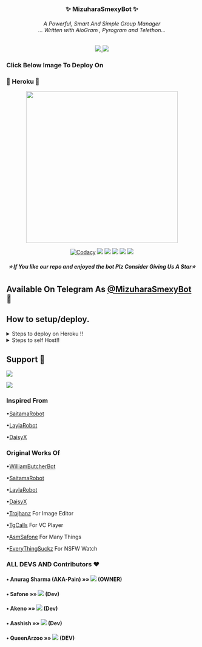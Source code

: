<h3 align="center"><b>✨ MizuharaSmexyBot ✨</b></h9>

<h6 align="center">A Powerful, Smart And Simple Group Manager <br> ... Written with AioGram , Pyrogram and Telethon...</h4>
<p align='center'>
  <a href="https://www.python.org/" alt="made-with-python"> <img src="https://img.shields.io/badge/Made%20with-Python-1f425f.svg?style=flat-square&logo=python&color=blue" /> </a>
  <a href="https://github.com/MizuharaSmexyBot/MizuharaSmexyBot/graphs/commit-activity" alt="Maintenance"> <img src="https://img.shields.io/badge/Maintained%3F-yes-green.svg?style=flat-square" /> </a> 
</p>


### Click Below Image To Deploy On
### 💙 Heroku 💙
<p align="center"><a href="https://heroku.com/deploy?template=https://github.com/AnuragSharma080/MizuharaSmexyBot.git"><img src="https://telegra.ph/file/923ca8d23025ee79ec78a.jpg" width="400"></a></p>
<p align="center">
<a href="https://app.codacy.com/manual/AnuragSharma080/mizuharasmexybot/dashboard"> <img src="https://img.shields.io/codacy/grade/4d58f2a402b54aed8a7d95f7add45a81?color=brightgreen&logo=codacy&logoColor=green&style=for-the-badge" alt="Codacy" /></a>
    <a href="https://github.com/AnuragSharma080/mizuharasmexybot"> <img src="https://img.shields.io/github/repo-size/AnuragSharma080/mizuharasmexybot?color=orange&logo=github&logoColor=green&style=for-the-badge" /></a>
    <a href="https://github.com/AnuragSharma080/mizuharasmexybot/commits/AnuragSharma080"> <img src="https://img.shields.io/github/last-commit/AnuragSharma080/mizuharasmexybot?color=brown&logo=github&logoColor=green&style=for-the-badge" /></a>
    <a href="https://github.com/AnuragSharma080/mizuharasmexybot/issues"> <img src="https://img.shields.io/github/issues/AnuragSharma080/mizuharasmexybot?color=blueviolet&logo=github&logoColor=green&style=for-the-badge" /></a>
    <a href="https://github.com/AnuragSharma080/mizuharasmexybot/network/members"> <img src="https://img.shields.io/github/forks/anuragsharma080/mizuharasmexybot?color=red&logo=github&logoColor=green&style=for-the-badge" /></a>  
    <a href="https://pypi.org/project/Telethon/"> <img src="https://img.shields.io/pypi/v/telethon?color=yellow&label=telethon&logo=python&logoColor=green&style=for-the-badge" /></a>
</p>



<h6 align="center"><b>⭐ If You like our repo and enjoyed the bot Plz Consider Giving Us A Star⭐ </b></h9>

## Available On Telegram As [@MizuharaSmexyBot](https://t.me/MizuharaSmexyBot) 💜

## How to setup/deploy.



<details>
  <summary>Steps to deploy on Heroku !! </summary>

```
Fill in all the details, Deploy!
Now go to https://dashboard.heroku.com/apps/(app-name)/resources ( Replace (app-name) with your app name )
Turn on worker dyno (Don't worry It's free :D) & Webhook
Now send the bot /start, If it doesn't respond go to https://dashboard.heroku.com/apps/(app-name)/settings and remove webhook and port.
```

[![Deploy To Heroku](https://www.herokucdn.com/deploy/button.svg)](https://dashboard.heroku.com/new?button-url=https%3A%2F%2Fgithub.com%2Fzerosquad13080%2FMizuharaSmexyBot&template=https%3A%2F%2Fgithub.com%2Fzerosquad13080%2FMizuharaSmexybot)



</details>  
<details>
  <summary>Steps to self Host!! </summary>

  ## Setting up the bot (Read this before trying to use!):
Please make sure to use python3.6, as I cannot guarantee everything will work as expected on older Python versions!
This is because markdown parsing is done by iterating through a dict, which is ordered by default in 3.6.

  ### Configuration

There are two possible ways of configuring your bot: a config.py file, or ENV variables.

The preferred version is to use a `config.py` file, as it makes it easier to see all your settings grouped together.
This file should be placed in your `MizuharaSmexyBot` folder, alongside the `__main__.py` file. 
This is where your bot token will be loaded from, as well as your database URI (if you're using a database), and most of 
your other settings.

It is recommended to import sample_config and extend the Config class, as this will ensure your config contains all 
defaults set in the sample_config, hence making it easier to upgrade.

An example `config.py` file could be:
```
from MizuharaSmexyBot.sample_config import Config
  class Development(Config):
    OWNER_ID = 1332331113  # your telegram ID
    OWNER_USERNAME = "Pain_to_this_world"  # your telegram username
    API_KEY = "your bot api key"  # your api key, as provided by the @botfather
    SQLALCHEMY_DATABASE_URI = 'postgresql://username:password@localhost:5432/database'  # sample db credentials
    MESSAGE_DUMP = '-1234567890' # some group chat that your bot is a member of
    USE_MESSAGE_DUMP = True
    SUDO_USERS = [1332331113, 1656709282]  # List of id's for users which have sudo access to the bot.
    LOAD = []
    NO_LOAD = ['translation']
```

If you can't have a config.py file (EG on Heroku), it is also possible to use environment variables.
The following env variables are supported:
 - `ENV`: Setting this to ANYTHING will enable env variables

 - `TOKEN`: Your bot token, as a string.
 - `OWNER_ID`: An integer of consisting of your owner ID
 - `OWNER_USERNAME`: Your username

 - `DATABASE_URL`: Your database URL
 - `MESSAGE_DUMP`: optional: a chat where your replied saved messages are stored, to stop people deleting their old 
 - `LOAD`: Space-separated list of modules you would like to load
 - `NO_LOAD`: Space-separated list of modules you would like NOT to load
 - `WEBHOOK`: Setting this to ANYTHING will enable webhooks when in env mode
 messages
 - `URL`: The URL your webhook should connect to (only needed for webhook mode)
  - `SUDO_USERS`: A space-separated list of user_ids which should be considered sudo users
 - `SUPPORT_USERS`: A space-separated list of user_ids which should be considered support users (can gban/ungban,
 nothing else)
 - `WHITELIST_USERS`: A space-separated list of user_ids which should be considered whitelisted - they can't be banned.
 - `DONATION_LINK`: Optional: link where you would like to receive donations.
 - `CERT_PATH`: Path to your webhook certificate
 - `PORT`: Port to use for your webhooks
 - `DEL_CMDS`: Whether to delete commands from users which don't have rights to use that command
 - `STRICT_GBAN`: Enforce gbans across new groups as well as old groups. When a gbanned user talks, he will be banned.
 - `WORKERS`: Number of threads to use. 8 is the recommended (and default) amount, but your experience may vary.
 __Note__ that going crazy with more threads wont necessarily speed up your bot, given the large amount of sql data 
 accesses, and the way python asynchronous calls work.
 - `BAN_STICKER`: Which sticker to use when banning people.
 - `ALLOW_EXCL`: Whether to allow using exclamation marks ! for commands as well as /.

  ### Python dependencies

Install the necessary Python dependencies by moving to the project directory and running:

`pip3 install -r requirements.txt`.

This will install all the necessary python packages.
### Database

If you wish to use a database-dependent module (eg: locks, notes, userinfo, users, filters, welcomes),
you'll need to have a database installed on your system. I use Postgres, so I recommend using it for optimal compatibility.

In the case of Postgres, this is how you would set up a database on a Debian/ubuntu system. Other distributions may vary.

- install postgresql:

`sudo apt-get update && sudo apt-get install postgresql`

- change to the Postgres user:

`sudo su - postgres`

- create a new database user (change YOUR_USER appropriately):

`createuser -P -s -e YOUR_USER`

This will be followed by you need to input your password.

- create a new database table:

`createdb -O YOUR_USER YOUR_DB_NAME`

Change YOUR_USER and YOUR_DB_NAME appropriately.

- finally:

`psql YOUR_DB_NAME -h YOUR_HOST YOUR_USER`

This will allow you to connect to your database via your terminal.
By default, YOUR_HOST should be 0.0.0.0:5432.

You should now be able to build your database URI. This will be:

`sqldbtype://username:pw@hostname:port/db_name`

Replace sqldbtype with whichever DB you're using (eg Postgres, MySQL, SQLite, etc)
repeat for your username, password, hostname (localhost?), port (5432?), and DB name.

  ## Modules
   ### Setting load order.

The module load order can be changed via the `LOAD` and `NO_LOAD` configuration settings.
These should both represent lists.

If `LOAD` is an empty list, all modules in `modules/` will be selected for loading by default.

If `NO_LOAD` is not present or is an empty list, all modules selected for loading will be loaded.

If a module is in both `LOAD` and `NO_LOAD`, the module will not be loaded - `NO_LOAD` takes priority.

     ### Creating your own modules.

Creating a module has been simplified as much as possible - but do not hesitate to suggest further simplification.

All that is needed is that your .py file is in the modules folder.

To add commands, make sure to import the dispatcher via

`from MizuharaSmexyBot import dispatcher`.

You can then add commands using the usual

`dispatcher.add_handler()`.

Assigning the `__help__` variable to a string describing this modules' available
commands will allow the bot to load it and add the documentation for
your module to the `/help` command. Setting the `__mod_name__` variable will also allow you to use a nicer, user-friendly name for a module.

The `__migrate__()` function is used for migrating chats - when a chat is upgraded to a supergroup, the ID changes, so 
it is necessary to migrate it in the DB.

The `__stats__()` function is for retrieving module statistics, eg number of users, number of chats. This is accessed 
through the `/stats` command, which is only available to the bot owner.

## Starting the bot.

Once you've set up your database and your configuration is complete, simply run the bat file(if on windows) or run (Linux):

`python3 -m MizuharaSmexyBot`

You can use [nssm](https://nssm.cc/usage) to install the bot as service on windows and set it to restart on /gitpull 
Make sure to edit the start and restart bats to your needs. 
Note: the restart bat requires that User account control be disabled.

For queries or any issues regarding the bot please open an issue ticket or visit us at [Support](https://t.m/PAIN_TO_THIS_WORLD)
## How to setup on Heroku 
For starters click on this button 
</details>  

## Support 💜

<a href="https://t.me/smexy_updates"><img src="https://img.shields.io/badge/Join-Updates%20Channel-violet.svg?logo=Telegram"></a>

<a href="https://t.me/chizuru_support"><img src="https://img.shields.io/badge/Join-Support%20Group-purple.svg?logo=telegram"></a>

### Inspired From

•[SaitamaRobot](https://github.com/animekaizoku/saitamarobot)

•[LaylaRobot](https://github.com/queenarzoo/LaylaRobot)

•[DaisyX](https://github.com/TeamDaisyX/DaisyX)

### Original Works Of
•[WilliamButcherBot](https://github.com/TheHamkerCat/WilliamButcherBot)

•[SaitamaRobot](https://github.com/animekaizoku/saitamarobot)

•[LaylaRobot](https://github.com/queenarzoo/LaylaRobot)

•[DaisyX](https://github.com/TeamDaisyX/DaisyX)

•[Trojhanz](https://github.com/TroJanzHEX/Image-Editor) For Image Editor

•[TgCalls](https://github.com/MarshalX/tgcalls) For VC Player

•[AsmSafone](https://github.com/AsmSafon) For Many Things

•[EveryThingSuckz](https://t.me/EveryThingSuckz) For NSFW Watch


### ALL DEVS AND Contributors ❤

#### • Anurag Sharma (AKA-Pain)    »»  <a href="https://github.com/AnuragSharma080" alt="AnuragSharma080"> <img src="https://img.shields.io/badge/AnuragSharma-90302f?logo=github" /></a> (OWNER)

#### • Safone »»  <a href="https://github.com/AsmSafone" alt="Safone"> <img src="https://img.shields.io/badge/Safone-30302f?logo=github" /></a> (Dev)
#### • Akeno »»  <a href="https://github.com/Stella-80" alt="Akeno"> <img src="https://img.shields.io/badge/Akeno-95B9C7?logo=github" /></a> (Dev)
#### • Aashish »»  <a href="https://github.com/aksr-aashish" alt="Aashish "> <img src="https://img.shields.io/badge/Aashish-95B9C7?logo=github" /></a> (Dev)
#### • QueenArzoo »»  <a href="https://github.com/QueenArzoo" alt="QueenArzoo"> <img src="https://img.shields.io/badge/QueenArzoo-107D8D?logo=github" /></a> (DEV)
